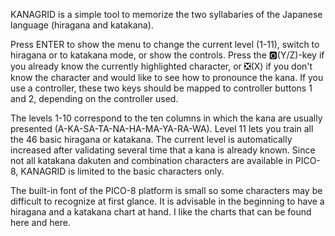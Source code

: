 KANAGRID is a simple tool to memorize the two syllabaries of the Japanese language (hiragana and katakana).

Press ENTER to show the menu to change the current level (1-11), switch to hiragana or to katakana mode, or show the controls. Press the 🅾(Y/Z)-key if you already know the currently highlighted character, or ❎(X) if you don't know the character and would like to see how to pronounce the kana. If you use a controller, these two keys should be mapped to controller buttons 1 and 2, depending on the controller used.

The levels 1-10 correspond to the ten columns in which the kana are usually presented (A-KA-SA-TA-NA-HA-MA-YA-RA-WA). Level 11 lets you train all the 46 basic hiragana or katakana. The current level is automatically increased after validating several time that a kana is already known. Since not all katakana dakuten and combination characters are available in PICO-8, KANAGRID is limited to the basic characters only.

The built-in font of the PICO-8 platform is small so some characters may be difficult to recognize at first glance. It is advisable in the beginning to have a hiragana and a katakana chart at hand. I like the charts that can be found here and here.

